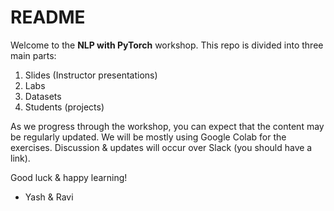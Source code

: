 # README

Welcome to the **NLP with PyTorch** workshop. This repo is divided into three main parts:

1. Slides (Instructor presentations)
2. Labs
3. Datasets
4. Students (projects)

As we progress through the workshop, you can expect that the content may be regularly updated. We will be mostly using Google Colab for the exercises. Discussion & updates will occur over Slack (you should have a link). 

Good luck & happy learning!

- Yash & Ravi


